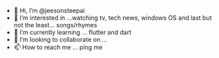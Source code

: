- 👋 Hi, I’m @jeesonsteepai
- 👀 I’m interested in ...watching tv, tech news, windows OS and last but not the least... songs/rhymes
- 🌱 I’m currently learning ... flutter and dart
- 💞️ I’m looking to collaborate on ...
- 📫 How to reach me ... ping me

<!---
jeesonsteepai/jeesonsteepai is a ✨ special ✨ repository because its `README.md` (this file) appears on your GitHub profile.
You can click the Preview link to take a look at your changes.
--->
